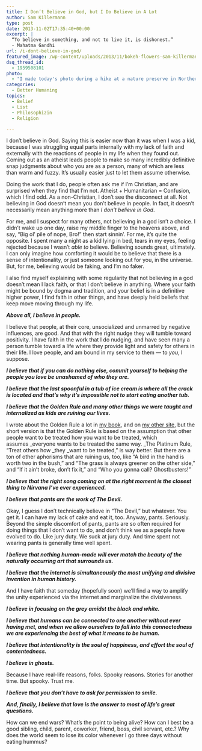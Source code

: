 ```yaml
---
title: I Don’t Believe in God, but I Do Believe in A Lot
author: Sam Killermann
type: post
date: 2013-11-02T17:35:40+00:00
excerpt: |
  “To believe in something, and not to live it, is dishonest.”
  - Mahatma Gandhi
url: /i-dont-believe-in-god/
featured_image: /wp-content/uploads/2013/11/bokeh-flowers-sam-killermann.jpg
dsq_thread_id:
  - 1959508101
photo:
  - "I made today's photo during a hike at a nature preserve in Northern Ohio in '10. When I see scenes like that, I totally get why people believe in God."
categories:
  - Better Humaning
topics:
  - Belief
  - List
  - Philosophizin
  - Religion

---
```

I don&#8217;t believe in God. Saying this is easier now than it was when I was a kid, because I was struggling equal parts internally with my lack of faith and externally with the reactions of people in my life when they found out. Coming out as an atheist leads people to make so many incredibly definitive snap judgments about who you are as a person, many of which are less than warm and fuzzy. It&#8217;s usually easier just to let them assume otherwise.

Doing the work that I do, people often ask me if I&#8217;m Christian, and are surprised when they find that I&#8217;m not. Atheist + Humanitarian = Confusion, which I find odd. As a non-Christian, I don&#8217;t see the disconnect at all. Not believing in God doesn&#8217;t mean you don&#8217;t believe in people. In fact, it doesn&#8217;t necessarily mean anything more than _I don&#8217;t believe in God_.

For me, and I suspect for many others, not believing in a god isn&#8217;t a choice. I didn&#8217;t wake up one day, raise my middle finger to the heavens above, and say, &#8220;Big ol&#8217; pile of nope, Bro!&#8221; then start sinnin&#8217;. For me, it&#8217;s quite the opposite. I spent many a night as a kid lying in bed, tears in my eyes, feeling rejected because I wasn&#8217;t _able to_ believe. Believing sounds great, ultimately. I can only imagine how comforting it would be to believe that there is a sense of intentionality, or just someone looking out for you, in the universe. But, for me, believing would be faking, and I&#8217;m no faker.

I also find myself explaining with some regularity that not believing in a god doesn&#8217;t mean I lack faith, or that I don&#8217;t believe in anything. Where your faith might be bound by dogma and tradition, and your belief is in a definitive higher power, I find faith in other things, and have deeply held beliefs that keep move moving through my life.

**_Above all, I believe in people._**

I believe that people, at their core, unsocialized and unmarred by negative influences, are good. And that with the right nudge they will tumble toward positivity. I have faith in the work that I do nudging, and have seen many a person tumble toward a life where they provide light and safety for others in their life. I love people, and am bound in my service to them &#8212; to _you_, I suppose.

_**I believe that if you can do nothing else, commit yourself to helping the people you love be unashamed of who they are.**_

**_I believe that the last spoonful in a tub of ice cream is where all the crack is located and that&#8217;s why it&#8217;s impossible not to start eating another tub._**

**_I believe that the Golden Rule and many other things we were taught and internalized as kids are ruining our lives._**

I wrote about the Golden Rule a lot in <a href="http://guidetogender.com" target="_blank">my book</a>, and on <a href="http://itspronouncedmetrosexual.com/2011/12/the-corruption-of-the-golden-rule/" target="_blank">my other site</a>, but the short version is that the Golden Rule is based on the assumption that other people want to be treated how you want to be treated, which assumes _everyone wants to be treated the same way. _The Platinum Rule, &#8220;Treat others how _they _want to be treated,&#8221; is way better. But there are a ton of other aphorisms that are ruining us, too, like &#8220;A bird in the hand is worth two in the bush,&#8221; and &#8220;The grass is always greener on the other side,&#8221; and &#8220;If it ain&#8217;t broke, don&#8217;t fix it,&#8221; and &#8220;Who you gonna call? Ghostbusters!&#8221;

_**I believe that the right song coming on at the right moment is the closest thing to Nirvana I&#8217;ve ever experienced.**_

**_I believe that pants are the work of The Devil._**

Okay, I guess I don&#8217;t technically believe in &#8220;The Devil,&#8221; but whatever. You get it. I can have my lack of cake and eat it, too. Anyway, pants. Seriously. Beyond the simple discomfort of pants, pants are so often required for doing things that I don&#8217;t want to do, and don&#8217;t think we as a people have evolved to do. Like jury duty. We suck at jury duty. And time spent not wearing pants is generally time well spent.

_**I believe that nothing human-made will ever match the beauty of the naturally occurring art that surrounds us.**_

_**I believe that the internet is simultaneously the most unifying and divisive invention in human history.**_

And I have faith that someday (hopefully soon) we&#8217;ll find a way to amplify the unity experienced via the internet and marginalize the divisiveness.

**_I believe in focusing on the grey amidst the black and white._**

**_I believe that humans can be connected to one another without ever having met, and when we allow ourselves to fall into this connectedness we are experiencing the best of what it means to be human._**

_**I believe that intentionality is the soul of happiness, and effort the soul of contentedness.**_

**_I believe in ghosts._**

Because I have real-life reasons, folks. Spooky reasons. Stories for another time. But spooky. Trust me.

_**I believe that you don&#8217;t have to ask for permission to smile.**_

_**And, finally, I believe that love is the answer to most of life&#8217;s great questions.**_

How can we end wars? What&#8217;s the point to being alive? How can I best be a good sibling, child, parent, coworker, friend, boss, civil servant, etc.? Why does the world seem to lose its color whenever I go three days without eating hummus?